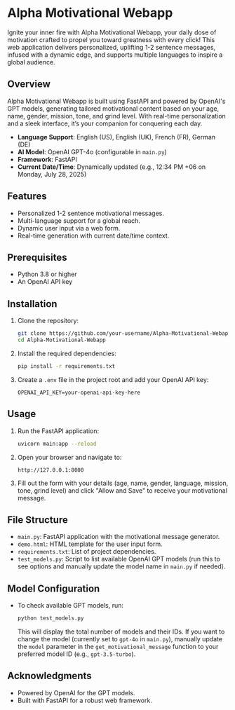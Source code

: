 # Alpha Motivational Webapp

Ignite your inner fire with Alpha Motivational Webapp, your daily dose of motivation crafted to propel you toward greatness with every click! This web application delivers personalized, uplifting 1-2 sentence messages, infused with a dynamic edge, and supports multiple languages to inspire a global audience.

## Overview

Alpha Motivational Webapp is built using FastAPI and powered by OpenAI's GPT models, generating tailored motivational content based on your age, name, gender, mission, tone, and grind level. With real-time personalization and a sleek interface, it’s your companion for conquering each day.

- **Language Support**: English (US), English (UK), French (FR), German (DE)
- **AI Model**: OpenAI GPT-4o (configurable in `main.py`)
- **Framework**: FastAPI
- **Current Date/Time**: Dynamically updated (e.g., 12:34 PM +06 on Monday, July 28, 2025)

## Features

- Personalized 1-2 sentence motivational messages.
- Multi-language support for a global reach.
- Dynamic user input via a web form.
- Real-time generation with current date/time context.

## Prerequisites

- Python 3.8 or higher
- An OpenAI API key

## Installation

1. Clone the repository:
   ```bash
   git clone https://github.com/your-username/Alpha-Motivational-Webapp.git
   cd Alpha-Motivational-Webapp
   ```

2. Install the required dependencies:
   ```bash
   pip install -r requirements.txt
   ```

3. Create a `.env` file in the project root and add your OpenAI API key:
   ```
   OPENAI_API_KEY=your-openai-api-key-here
   ```

## Usage

1. Run the FastAPI application:
   ```bash
   uvicorn main:app --reload
   ```

2. Open your browser and navigate to:
   ```
   http://127.0.0.1:8000
   ```

3. Fill out the form with your details (age, name, gender, language, mission, tone, grind level) and click "Allow and Save" to receive your motivational message.

## File Structure

- `main.py`: FastAPI application with the motivational message generator.
- `demo.html`: HTML template for the user input form.
- `requirements.txt`: List of project dependencies.
- `test_models.py`: Script to list available OpenAI GPT models (run this to see options and manually update the model name in `main.py` if needed).

## Model Configuration

- To check available GPT models, run:
  ```bash
  python test_models.py
  ```
  This will display the total number of models and their IDs. If you want to change the model (currently set to `gpt-4o` in `main.py`), manually update the `model` parameter in the `get_motivational_message` function to your preferred model ID (e.g., `gpt-3.5-turbo`).

## Acknowledgments

- Powered by OpenAI for the GPT models.
- Built with FastAPI for a robust web framework.
